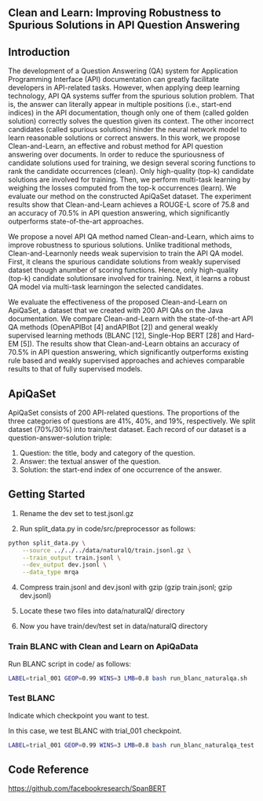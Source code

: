 ## Clean and Learn: Improving Robustness to Spurious Solutions in API Question Answering

## Introduction


The development of a Question Answering (QA) system for Application Programming Interface (API) documentation can greatly facilitate developers in API-related tasks.
However, when applying deep learning technology, API QA systems suffer from the spurious solution problem. That is, the answer can literally appear in multiple positions (i.e., start-end indices) in the API documentation, though only one of them (called golden
solution) correctly solves the question given its context. The other incorrect candidates
(called spurious solutions) hinder the neural network model to learn reasonable solutions
or correct answers. In this work, we propose Clean-and-Learn, an effective and robust
method for API question answering over documents. In order to reduce the spuriousness
of candidate solutions used for training, we design several scoring functions to rank the
candidate occurrences (clean). Only high-quality (top-k) candidate solutions are involved
for training. Then, we perform multi-task learning by weighing the losses computed from
the top-k occurrences (learn). We evaluate our method on the constructed ApiQaSet
dataset. The experiment results show that Clean-and-Learn achieves a ROUGE-L score
of 75.8 and an accuracy of 70.5% in API question answering, which significantly outperforms state-of-the-art approaches.

We  propose  a  novel  API  QA  method  named Clean-and-Learn, which aims to improve robustness to spurious solutions. Unlike traditional methods, Clean-and-Learnonly needs weak supervision to train the API QA model. First, it cleans the spurious candidate solutions from weakly supervised dataset though anumber of scoring functions. Hence, only high-quality (top-k) candidate solutionsare involved for training. Next, it learns a robust QA model via multi-task learningon the selected candidates.


We evaluate the effectiveness of the proposed Clean-and-Learn on ApiQaSet, a dataset that we created with 200 API QAs on the Java documentation. We compare Clean-and-Learn with the state-of-the-art API QA methods (OpenAPIBot [4] andAPIBot [2]) and general weakly supervised learning methods (BLANC [12], Single-Hop BERT [28] and Hard-EM [5]). The results show that Clean-and-Learn obtains an accuracy of 70.5% in API question answering, which significantly outperforms existing  rule  based  and  weakly  supervised  approaches  and  achieves  comparable results to that of fully supervised models.

## ApiQaSet

ApiQaSet consists of 200 API-related questions. The proportions of the three categories of questions are 41%, 40%, and 19%, respectively. We split dataset (70%/30%) into train/test dataset. Each record of our dataset is a question-answer-solution triple:
1. Question: the title, body and category of the question.
2. Answer: the textual answer of the question.
3. Solution: the start-end index of one occurrence of the answer.


## Getting Started

1. Rename the dev set to test.jsonl.gz

2. Run split_data.py in code/src/preprocessor as follows:

```bash
python split_data.py \
    --source ../../../data/naturalQ/train.jsonl.gz \
    --train_output train.jsonl \
    --dev_output dev.jsonl \
    --data_type mrqa
```

4. Compress train.jsonl and dev.jsonl with gzip (gzip train.jsonl; gzip dev.jsonl)

5. Locate these two files into data/naturalQ/ directory

6. Now you have train/dev/test set in data/naturalQ directory


### Train BLANC with Clean and Learn on ApiQaData

Run BLANC script in code/ as follows:

```bash
LABEL=trial_001 GEOP=0.99 WINS=3 LMB=0.8 bash run_blanc_naturalqa.sh
```

### Test BLANC

Indicate which checkpoint you want to test.

In this case, we test BLANC with trial_001 checkpoint.

```bash
LABEL=trial_001 GEOP=0.99 WINS=3 LMB=0.8 bash run_blanc_naturalqa_test.sh
```

## Code Reference

https://github.com/facebookresearch/SpanBERT

